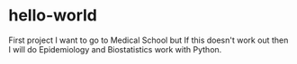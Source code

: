 # hello-world
First project
I want to go to Medical School but If this doesn't work out then I will do Epidemiology and Biostatistics work with Python. 
